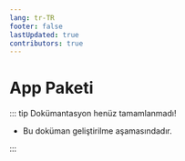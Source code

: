```yaml
---
lang: tr-TR
footer: false
lastUpdated: true
contributors: true
---
```


# App Paketi

::: tip Dokümantasyon henüz tamamlanmadı!

- Bu doküman geliştirilme aşamasındadır.

:::